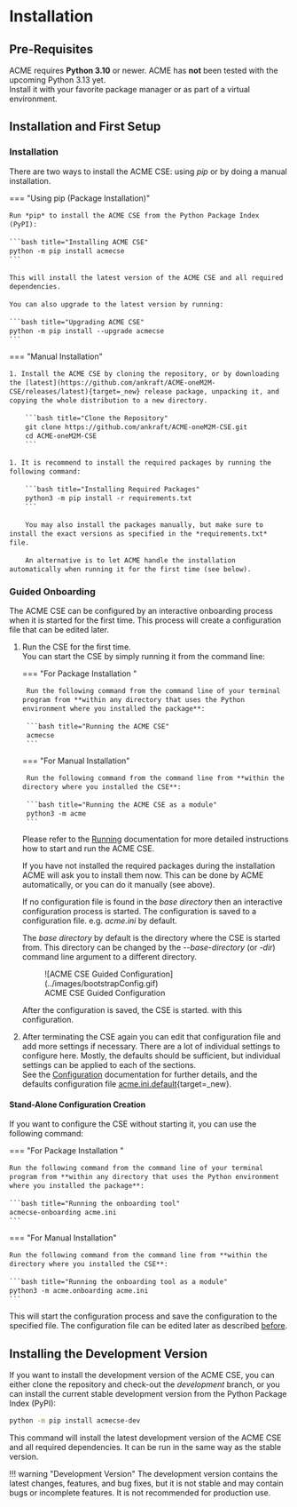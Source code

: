 # Installation

## Pre-Requisites

ACME requires **Python 3.10** or newer. ACME has **not** been tested with the upcoming Python 3.13 yet.  
Install it with your favorite package manager or as part of a virtual environment.

## Installation and First Setup

### Installation

There are two ways to install the ACME CSE: using *pip* or by doing a manual installation.

=== "Using pip (Package Installation)"

	Run *pip* to install the ACME CSE from the Python Package Index (PyPI):

	```bash title="Installing ACME CSE"
	python -m pip install acmecse
	```

	This will install the latest version of the ACME CSE and all required dependencies. 

	You can also upgrade to the latest version by running:

	```bash title="Upgrading ACME CSE"
	python -m pip install --upgrade acmecse
	```

=== "Manual Installation"

	1. Install the ACME CSE by cloning the repository, or by downloading the [latest](https://github.com/ankraft/ACME-oneM2M-CSE/releases/latest){target=_new} release package, unpacking it, and copying the whole distribution to a new directory.  

		```bash title="Clone the Repository"
		git clone https://github.com/ankraft/ACME-oneM2M-CSE.git
		cd ACME-oneM2M-CSE
		```

	1. It is recommend to install the required packages by running the following command:

		```bash title="Installing Required Packages"
		python3 -m pip install -r requirements.txt
		```

		You may also install the packages manually, but make sure to install the exact versions as specified in the *requirements.txt* file.

		An alternative is to let ACME handle the installation automatically when running it for the first time (see below).


### Guided Onboarding

The ACME CSE can be configured by an interactive onboarding process when it is started for the first time. This process will create a configuration file that can be edited later.

1. Run the CSE for the first time.  
You can start the CSE by simply running it from the command line:

	=== "For Package Installation "

		Run the following command from the command line of your terminal program from **within any directory that uses the Python environment where you installed the package**:

		```bash title="Running the ACME CSE"
		acmecse
		```

	=== "For Manual Installation"

		Run the following command from the command line from **within the directory where you installed the CSE**:

		```bash title="Running the ACME CSE as a module"
		python3 -m acme
		```

	Please refer to the [Running](Running.md) documentation for more detailed instructions how to start and run the ACME CSE.

    If you have not installed the required packages during the installation ACME will ask you to install them now. This can be done by ACME automatically, or you can do it manually (see above).

	If no configuration file is found in the *base directory* then an interactive configuration process is started. The configuration is saved to a configuration file. e.g. *acme.ini* by default. 

	The *base directory* by default is the directory where the CSE is started from. This directory can be changed by the *--base-directory* (or *-dir*) command line argument to a different directory. 

	<figure>
	![ACME CSE Guided Configuration](../images/bootstrapConfig.gif)
	<figcaption>ACME CSE Guided Configuration</figcaption>
	</figure>

	After the configuration is saved, the CSE is started. with this configuration.

1.  <a id="guided-onboarding-2"></a>After terminating the CSE again you can edit that configuration file and add more settings if necessary.
	There are a lot of individual settings to configure here. Mostly, the defaults should be sufficient, but individual settings can be applied to each of the sections.  
	See the [Configuration](../setup/Configuration-introduction.md) documentation for further details, and the defaults configuration file [acme.ini.default](https://github.com/ankraft/ACME-oneM2M-CSE/blob/master/acme/init/acme.ini.default){target=_new}.


#### Stand-Alone Configuration Creation

If you want to configure the CSE without starting it, you can use the following command:

=== "For Package Installation "

	Run the following command from the command line of your terminal program from **within any directory that uses the Python environment where you installed the package**:

	```bash title="Running the onboarding tool"
	acmecse-onboarding acme.ini
	```

=== "For Manual Installation"

	Run the following command from the command line from **within the directory where you installed the CSE**:

	```bash title="Running the onboarding tool as a module"
	python3 -m acme.onboarding acme.ini
	```


This will start the configuration process and save the configuration to the specified file. The configuration file can be edited later as described [before](#guided-onboarding-2).

## Installing the Development Version

If you want to install the development version of the ACME CSE, you can either clone the repository and check-out the *development* branch, or you can install the current stable development version from the Python Package Index (PyPI): 

```bash title="Installing the ACME CSE Development Version"
python -m pip install acmecse-dev
```

This command will install the latest development version of the ACME CSE and all required dependencies. It can be run in the same way as the stable version.

!!! warning "Development Version"
	The development version contains the latest changes, features, and bug fixes, but it is not stable and may contain bugs or incomplete features. It is not recommended for production use.
